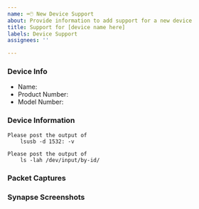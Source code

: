 ```yaml
---
name: ⌨️🖱️ New Device Support
about: Provide information to add support for a new device
title: Support for [device name here]
labels: Device Support
assignees: ''

---
```


### Device Info

* Name: <See under device>
* Product Number: <See under device>
* Model Number: <See under device>

### Device Information
```
Please post the output of
    lsusb -d 1532: -v
```

```
Please post the output of
    ls -lah /dev/input/by-id/
```

### Packet Captures

<Please see here as we probably need packet captures>
<https://github.com/openrazer/openrazer/wiki/Reverse-Engineering-USB-Protocol>

### Synapse Screenshots
<Screenshots of all available options as seen on Razer Synapse>
